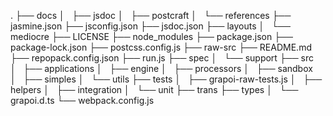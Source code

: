 .
├── docs
│   ├── jsdoc
│   ├── postcraft
│   └── references
├── jasmine.json
├── jsconfig.json
├── jsdoc.json
├── layouts
│   └── mediocre
├── LICENSE
├── node_modules
├── package.json
├── package-lock.json
├── postcss.config.js
├── raw-src
├── README.md
├── repopack.config.json
├── run.js
├── spec
│   └── support
├── src
│   ├── applications
│   ├── engine
│   ├── processors
│   ├── sandbox
│   ├── simples
│   └── utils
├── tests
│   ├── grapoi-raw-tests.js
│   ├── helpers
│   ├── integration
│   └── unit
├── trans
├── types
│   └── grapoi.d.ts
└── webpack.config.js
